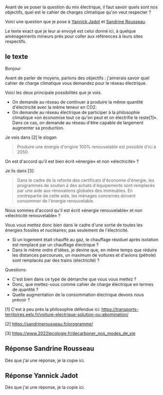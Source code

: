 Avant de se poser la question du mix électrique, il faut savoir quels sont nos objectifs, quel est le cahier de charges climatique qu'on veut respecter ?

Voici une question que je pose à [Yannick Jadot](https://www.2022lecologie.fr) et [Sandrine Rousseau](https://sandrinerousseau.fr/).

Le texte exact que je leur ai envoyé est celui donné ici, à quelque aménagements mineurs près pour coller aux références à leurs sites respectifs.

## le texte

Bonjour

Avant de parler de moyens, parlons des objectifs : j'aimerais savoir quel cahier de charge climatique vous demandez pour le réseau électrique.

Voici les deux principale possibilités que je vois.

- On demande au réseau de continuer à produire la même quantité d'électricité avec la même teneur en CO2.
- On demande au réseau électrique de participer à la philosophie climatique «on économise tout ce qu'on peut et on électrifie le reste[1]». Dans ce cas, on demande au réseau d'être capable de largement augmenter sa production.

Je vois dans [2] le slogan 

> Produire une énergie d'origine 100% renouvelable est possible d’ici à 2050. 

On est d'accord qu'il est bien écrit «énergie» et non «électricité» ? 

Je lis dans [3]:

> Dans le cadre de la refonte des certificats d'économie d'énergie, les programmes de soutien à des achats d'équipements sont remplacés par une aide aux rénovations globales des immeubles. En contrepartie de cette aide, les ménages concernés doivent consommer de l'énergie renouvelable.

Nous sommes d'accord qu'il est écrit «énergie renouvelable» et non «électricité renouvelable» ? 

Vous vous mettez donc bien dans le cadre d'une sortie de toutes les énergies fossiles et nucléaires; pas seulement de l'électricité. 

- Si un logement était chauffé au gaz, le chauffage résiduel après isolation est remplacé par un chauffage électrique ?
- Dans le même ordre d'idées, je devine que, en même temps que réduire les distances parcourues, un maximum de voitures et d'avions (pétrole) sont remplacés par des trains (électricité) ?


Questions:

- C'est bien dans ce type de démarche que vous vous mettez ?
- Donc, que mettez-vous comme cahier de charge électrique en termes de quantité ?
- Quelle augmentation de la consommation électrique devons nous prévoir ?

[1] C'est à peu près la philosophie défendue ici:
https://transports-territoires.eelv.fr/voiture-electrique-solution-ou-abomination/

[2] https://sandrinerousseau.fr/programme/

[3] https://www.2022lecologie.fr/decarboner_nos_modes_de_vie


## Réponse Sandrine Rousseau

Dès que j'ai une réponse, je la copie ici.

## Réponse Yannick Jadot

Dès que j'ai une réponse, je la copie ici.
